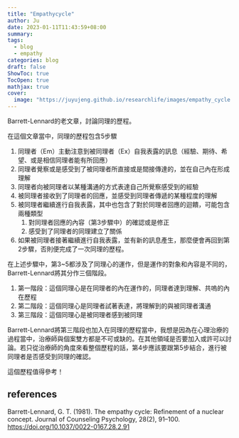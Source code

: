 ```yaml
---
title: "Empathycycle"
author: Ju
date: 2023-01-11T11:43:59+08:00
summary:
tags: 
  - blog
  - empathy
categories: blog
draft: false
ShowToc: true
TocOpen: true
mathjax: true
cover:
  image: "https://juyujeng.github.io/researchlife/images/empathy_cycle.png"
---
```


Barrett-Lennard的老文章，討論同理的歷程。

在這個文章當中，同理的歷程包含5步驟
1. 同理者（Em）主動注意到被同理者（Ex）自我表露的訊息（經驗、期待、希望、或是相信同理者能有所回應）
2. 同理者覺察或是感受到了被同理者所直接或是間接傳達的，並在自己內在形成理解
3. 同理者向被同理者以某種溝通的方式表達自己所覺察感受到的經驗
4. 被同理者接收到了同理者的回應，並感受到同理者傳遞的某種程度的理解
5. 被同理者繼續進行自我表露，其中也包含了對於同理者回應的迴饋，可能包含兩種類型
    1. 對同理者回應的內容（第3步驟中）的確認或是修正
    2. 感受到了同理者的同理建立了關係
6. 如果被同理者接著繼續進行自我表露，並有新的訊息產生，那麼便會再回到第2步驟，否則便完成了一次同理的歷程。

在上述步驟中，第3~5都涉及了同理心的運作，但是運作的對象和內容是不同的，Barrett-Lennard將其分作三個階段。
1. 第一階段：這個同理心是在同理者的內在運作的，同理者達到理解、共嗚的內在歷程
2. 第二階段：這個同理心是同理者試著表達，將理解到的與被同理者溝通
3. 第三階段：這個同理心是被同理者感到被同理

Barrett-Lennard將第三階段也加入在同理的歷程當中，我想是因為在心理治療的過程當中，治療師與個案雙方都是不可或缺的。在其他領域是否要加入或許可以討論。若只從治療師的角度來看整個歷程的話，第4步應該要跟第5步結合，進行被同理者是否感受到同理的確認。

這個歷程值得參考！

## references

Barrett-Lennard, G. T. (1981). The empathy cycle: Refinement of a nuclear concept. Journal of Counseling Psychology, 28(2), 91–100. https://doi.org/10.1037/0022-0167.28.2.91